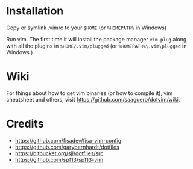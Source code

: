 Installation
============
Copy or symlink .vimrc to your `$HOME` (or `%HOMEPATH%` in Windows)

Run vim. The first time it will install the package manager `vim-plug` along with all the plugins in `$HOME/.vim/plugged` (or `%HOMEPATH%\.vim\plugged` in Windows.)

Wiki
====
For things about how to get vim binaries (or how to compile it), vim cheatsheet and others, visit https://github.com/saaguero/dotvim/wiki.

Credits
=======
- https://github.com/fisadev/fisa-vim-config
- https://github.com/garybernhardt/dotfiles
- https://bitbucket.org/sjl/dotfiles/src
- https://github.com/spf13/spf13-vim

